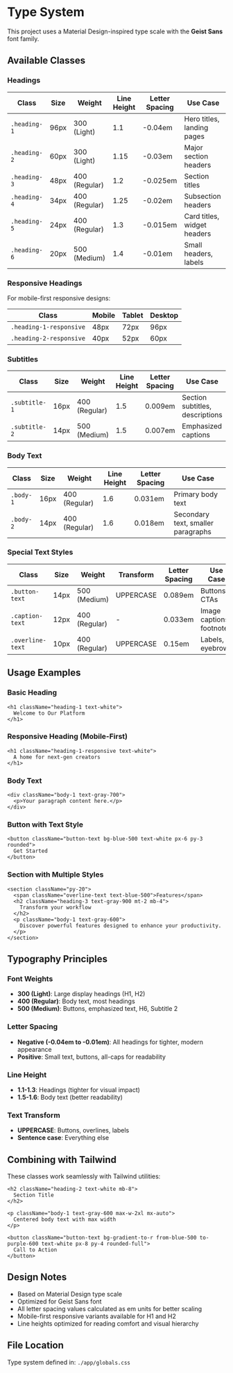 # Type System

This project uses a Material Design-inspired type scale with the **Geist Sans** font family.

## Available Classes

### Headings

| Class | Size | Weight | Line Height | Letter Spacing | Use Case |
|-------|------|--------|-------------|----------------|----------|
| `.heading-1` | 96px | 300 (Light) | 1.1 | -0.04em | Hero titles, landing pages |
| `.heading-2` | 60px | 300 (Light) | 1.15 | -0.03em | Major section headers |
| `.heading-3` | 48px | 400 (Regular) | 1.2 | -0.025em | Section titles |
| `.heading-4` | 34px | 400 (Regular) | 1.25 | -0.02em | Subsection headers |
| `.heading-5` | 24px | 400 (Regular) | 1.3 | -0.015em | Card titles, widget headers |
| `.heading-6` | 20px | 500 (Medium) | 1.4 | -0.01em | Small headers, labels |

### Responsive Headings

For mobile-first responsive designs:

| Class | Mobile | Tablet | Desktop |
|-------|--------|--------|---------|
| `.heading-1-responsive` | 48px | 72px | 96px |
| `.heading-2-responsive` | 40px | 52px | 60px |

### Subtitles

| Class | Size | Weight | Line Height | Letter Spacing | Use Case |
|-------|------|--------|-------------|----------------|----------|
| `.subtitle-1` | 16px | 400 (Regular) | 1.5 | 0.009em | Section subtitles, descriptions |
| `.subtitle-2` | 14px | 500 (Medium) | 1.5 | 0.007em | Emphasized captions |

### Body Text

| Class | Size | Weight | Line Height | Letter Spacing | Use Case |
|-------|------|--------|-------------|----------------|----------|
| `.body-1` | 16px | 400 (Regular) | 1.6 | 0.031em | Primary body text |
| `.body-2` | 14px | 400 (Regular) | 1.6 | 0.018em | Secondary text, smaller paragraphs |

### Special Text Styles

| Class | Size | Weight | Transform | Letter Spacing | Use Case |
|-------|------|--------|-----------|----------------|----------|
| `.button-text` | 14px | 500 (Medium) | UPPERCASE | 0.089em | Buttons, CTAs |
| `.caption-text` | 12px | 400 (Regular) | - | 0.033em | Image captions, footnotes |
| `.overline-text` | 10px | 400 (Regular) | UPPERCASE | 0.15em | Labels, eyebrows |

## Usage Examples

### Basic Heading
```tsx
<h1 className="heading-1 text-white">
  Welcome to Our Platform
</h1>
```

### Responsive Heading (Mobile-First)
```tsx
<h1 className="heading-1-responsive text-white">
  A home for next-gen creators
</h1>
```

### Body Text
```tsx
<div className="body-1 text-gray-700">
  <p>Your paragraph content here.</p>
</div>
```

### Button with Text Style
```tsx
<button className="button-text bg-blue-500 text-white px-6 py-3 rounded">
  Get Started
</button>
```

### Section with Multiple Styles
```tsx
<section className="py-20">
  <span className="overline-text text-blue-500">Features</span>
  <h2 className="heading-3 text-gray-900 mt-2 mb-4">
    Transform your workflow
  </h2>
  <p className="body-1 text-gray-600">
    Discover powerful features designed to enhance your productivity.
  </p>
</section>
```

## Typography Principles

### Font Weights
- **300 (Light)**: Large display headings (H1, H2)
- **400 (Regular)**: Body text, most headings
- **500 (Medium)**: Buttons, emphasized text, H6, Subtitle 2

### Letter Spacing
- **Negative (-0.04em to -0.01em)**: All headings for tighter, modern appearance
- **Positive**: Small text, buttons, all-caps for readability

### Line Height
- **1.1-1.3**: Headings (tighter for visual impact)
- **1.5-1.6**: Body text (better readability)

### Text Transform
- **UPPERCASE**: Buttons, overlines, labels
- **Sentence case**: Everything else

## Combining with Tailwind

These classes work seamlessly with Tailwind utilities:

```tsx
<h2 className="heading-2 text-white mb-8">
  Section Title
</h2>

<p className="body-1 text-gray-600 max-w-2xl mx-auto">
  Centered body text with max width
</p>

<button className="button-text bg-gradient-to-r from-blue-500 to-purple-600 text-white px-8 py-4 rounded-full">
  Call to Action
</button>
```

## Design Notes

- Based on Material Design type scale
- Optimized for Geist Sans font
- All letter spacing values calculated as em units for better scaling
- Mobile-first responsive variants available for H1 and H2
- Line heights optimized for reading comfort and visual hierarchy

## File Location

Type system defined in: `./app/globals.css`
